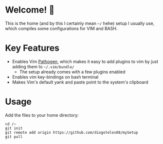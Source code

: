 # Welcome! :wave:
This is the home (and by this I certainly mean `~/` hehe) setup I usually use, which compiles some configurations for VIM and BASH.

# Key Features
- Enables Vim [Pathogen](https://www.vim.org/scripts/script.php?script_id=2332), which makes it easy to add plugins to vim by just adding them to `~/.vim/bundle/`
    - The setup already comes with a few plugins enabled
- Enables vim key-bindings on bash terminal
- Makes Vim's default yank and paste point to the system's clipboard

# Usage
Add the files to your home directory:
```
cd /~
git init
git remote add origin https://github.com/diogoteles08/mySetup
git pull
```
